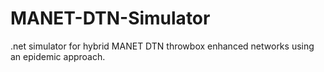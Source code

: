 # MANET-DTN-Simulator
.net simulator for hybrid MANET DTN throwbox enhanced networks using an epidemic approach.
